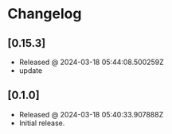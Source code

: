 # Changelog

## [0.15.3]

- Released @ 2024-03-18 05:44:08.500259Z
- update

## [0.1.0]

- Released @ 2024-03-18 05:40:33.907888Z
- Initial release.
